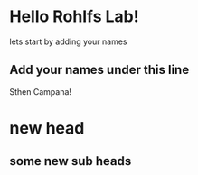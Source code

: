 # Hello Rohlfs Lab!
lets start by adding your names

## Add your names under this line
Sthen Campana!

# new head
## some new sub heads